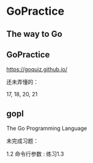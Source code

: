 # GoPractice


## The way to Go

## GoPractice

https://goquiz.github.io/

还未弄懂的：

17, 18, 20, 21

## gopl

The Go Programming Language


未完成习题：

1.2 命令行参数 : 练习1.3

